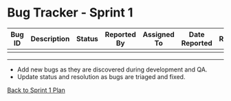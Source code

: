 # Bug Tracker - Sprint 1

| Bug ID | Description | Status | Reported By | Assigned To | Date Reported | Resolution |
|--------|-------------|--------|-------------|-------------|--------------|------------|
|        |             |        |             |             |              |            |

---

- Add new bugs as they are discovered during development and QA.
- Update status and resolution as bugs are triaged and fixed.

[Back to Sprint 1 Plan](./sprint1-plan.md)

